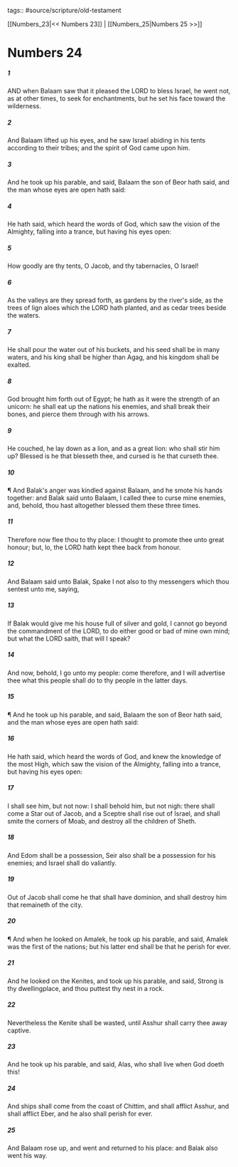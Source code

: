 tags:: #source/scripture/old-testament

[[Numbers_23|<< Numbers 23]] | [[Numbers_25|Numbers 25 >>]]

# Numbers 24

##### 1

AND when Balaam saw that it pleased the LORD to bless Israel, he went not, as at other times, to seek for enchantments, but he set his face toward the wilderness.

##### 2

And Balaam lifted up his eyes, and he saw Israel abiding in his tents according to their tribes; and the spirit of God came upon him.

##### 3

And he took up his parable, and said, Balaam the son of Beor hath said, and the man whose eyes are open hath said:

##### 4

He hath said, which heard the words of God, which saw the vision of the Almighty, falling into a trance, but having his eyes open:

##### 5

How goodly are thy tents, O Jacob, and thy tabernacles, O Israel!

##### 6

As the valleys are they spread forth, as gardens by the river's side, as the trees of lign aloes which the LORD hath planted, and as cedar trees beside the waters.

##### 7

He shall pour the water out of his buckets, and his seed shall be in many waters, and his king shall be higher than Agag, and his kingdom shall be exalted.

##### 8

God brought him forth out of Egypt; he hath as it were the strength of an unicorn: he shall eat up the nations his enemies, and shall break their bones, and pierce them through with his arrows.

##### 9

He couched, he lay down as a lion, and as a great lion: who shall stir him up? Blessed is he that blesseth thee, and cursed is he that curseth thee.

##### 10

¶ And Balak's anger was kindled against Balaam, and he smote his hands together: and Balak said unto Balaam, I called thee to curse mine enemies, and, behold, thou hast altogether blessed them these three times.

##### 11

Therefore now flee thou to thy place: I thought to promote thee unto great honour; but, lo, the LORD hath kept thee back from honour.

##### 12

And Balaam said unto Balak, Spake I not also to thy messengers which thou sentest unto me, saying,

##### 13

If Balak would give me his house full of silver and gold, I cannot go beyond the commandment of the LORD, to do either good or bad of mine own mind; but what the LORD saith, that will I speak?

##### 14

And now, behold, I go unto my people: come therefore, and I will advertise thee what this people shall do to thy people in the latter days.

##### 15

¶ And he took up his parable, and said, Balaam the son of Beor hath said, and the man whose eyes are open hath said:

##### 16

He hath said, which heard the words of God, and knew the knowledge of the most High, which saw the vision of the Almighty, falling into a trance, but having his eyes open:

##### 17

I shall see him, but not now: I shall behold him, but not nigh: there shall come a Star out of Jacob, and a Sceptre shall rise out of Israel, and shall smite the corners of Moab, and destroy all the children of Sheth.

##### 18

And Edom shall be a possession, Seir also shall be a possession for his enemies; and Israel shall do valiantly.

##### 19

Out of Jacob shall come he that shall have dominion, and shall destroy him that remaineth of the city.

##### 20

¶ And when he looked on Amalek, he took up his parable, and said, Amalek was the first of the nations; but his latter end shall be that he perish for ever.

##### 21

And he looked on the Kenites, and took up his parable, and said, Strong is thy dwellingplace, and thou puttest thy nest in a rock.

##### 22

Nevertheless the Kenite shall be wasted, until Asshur shall carry thee away captive.

##### 23

And he took up his parable, and said, Alas, who shall live when God doeth this!

##### 24

And ships shall come from the coast of Chittim, and shall afflict Asshur, and shall afflict Eber, and he also shall perish for ever.

##### 25

And Balaam rose up, and went and returned to his place: and Balak also went his way.
